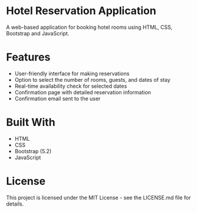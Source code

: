 # Hotel Reservation Application

A web-based application for booking hotel rooms using HTML, CSS, Bootstrap and JavaScript.

# Features

- User-friendly interface for making reservations
- Option to select the number of rooms, guests, and dates of stay
- Real-time availability check for selected dates
- Confirmation page with detailed reservation information
- Confirmation email sent to the user

# Built With

- HTML
- CSS
- Bootstrap (5.2)
- JavaScript

# License

This project is licensed under the MIT License - see the LICENSE.md file for details.
